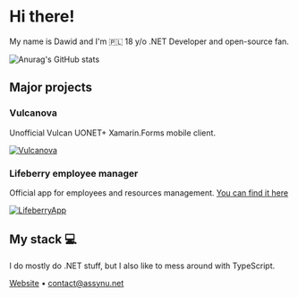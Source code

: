 # Hi there!
My name is Dawid and I'm 🇵🇱 18 y/o .NET Developer and open-source fan.

![Anurag's GitHub stats](https://github-readme-stats.vercel.app/api?username=assynu&show_icons=true&theme=transparent)

## Major projects

### Vulcanova
Unofficial Vulcan UONET+ Xamarin.Forms mobile client.

[![Vulcanova](https://github-readme-stats.vercel.app/api/pin/?username=VulcanovaApp&repo=Vulcanova&theme=transparent)](https://github.com/VulcanovaApp/Vulcanova)

### Lifeberry employee manager
Official app for employees and resources management. [You can find it here](https://play.google.com/store/apps/details?id=net.assynu.lifeberryapp)

[![LifeberryApp](https://i.imgur.com/V4u4Jb5.png)](https://play.google.com/store/apps/details?id=net.assynu.lifeberryapp)

## My stack 💻

I do mostly do .NET stuff, but I also like to mess around with TypeScript.

[Website](https://bartczakdawid.com) • contact@assynu.net
